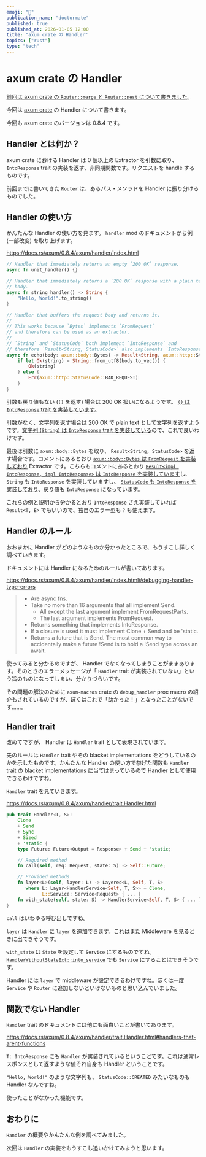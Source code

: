 ```yaml
---
emoji: "🚗"
publication_name: "doctormate"
published: true
published_at: 2026-01-05 12:00
title: "axum crate の Handler"
topics: ["rust"]
type: "tech"
---
```


# axum crate の Handler

[前回は axum crate の `Router::merge` と `Router::nest` について書きました](https://zenn.dev/doctormate/articles/504f941834f245)。

今回は [axum crate](https://crates.io/crates/axum) の Handler について書きます。

今回も axum crate のバージョンは 0.8.4 です。

## Handler とは何か？

axum crate における Handler は 0 個以上の Extractor を引数に取り、 `IntoResponse` trait の実装を返す、非同期関数です。リクエストを handle するものです。

前回までに書いてきた `Router` は、あるパス・メソッドを Handler に振り分けるものでした。 

## Handler の使い方

かんたんな Handler の使い方を見ます。 `handler` mod のドキュメントから例 (一部改変) を取り上げます。

<https://docs.rs/axum/0.8.4/axum/handler/index.html>

```rust
// Handler that immediately returns an empty `200 OK` response.
async fn unit_handler() {}

// Handler that immediately returns a `200 OK` response with a plain text
// body.
async fn string_handler() -> String {
    "Hello, World!".to_string()
}

// Handler that buffers the request body and returns it.
//
// This works because `Bytes` implements `FromRequest`
// and therefore can be used as an extractor.
//
// `String` and `StatusCode` both implement `IntoResponse` and
// therefore `Result<String, StatusCode>` also implements `IntoResponse`
async fn echo(body: axum::body::Bytes) -> Result<String, axum::http::StatusCode> {
    if let Ok(string) = String::from_utf8(body.to_vec()) {
        Ok(string)
    } else {
        Err(axum::http::StatusCode::BAD_REQUEST)
    }
}
```

引数も戻り値もない (`()` を返す) 場合は 200 OK 扱いになるようです。 [`()` は `IntoResponse` trait を実装しています](https://github.com/tokio-rs/axum/blob/axum-v0.8.4/axum-core/src/response/into_response.rs#L126-L130)。

引数がなく、文字列を返す場合は 200 OK で plain text として文字列を返すようです。[文字列 (`String`) は `IntoResponse` trait を実装している](https://github.com/tokio-rs/axum/blob/axum-v0.8.4/axum-core/src/response/into_response.rs#L179-L183)ので、これで良いわけです。

最後は引数に `axum::body::Bytes` を取り、 `Result<String, StatusCode>` を返す場合です。コメントにあるとおり [`axum::body::Bytes` は `FromRequest` を実装しており](https://github.com/tokio-rs/axum/blob/axum-v0.8.4/axum-core/src/extract/request_parts.rs#L98-L114) Extractor です。こちらもコメントにあるとおり [`Result<impl IntoResponse, impl IntoResponse>` は `IntoResponse` を実装しています](https://github.com/tokio-rs/axum/blob/axum-v0.8.4/axum-core/src/response/into_response.rs#L138-L149)し、 `String` も `IntoResponse` を実装していますし、 [`StatusCode` も `IntoResponse` を実装しており](https://github.com/tokio-rs/axum/blob/axum-v0.8.4/axum-core/src/response/into_response.rs#L118-L124)、戻り値も `IntoResponse` になっています。

これらの例と説明から分かるとおり `IntoResponse` さえ実装していれば `Result<T, E>` でもいいので、独自のエラー型も `?` も使えます。

## Handler のルール

おおまかに Handler がどのようなものか分かったところで、もうすこし詳しく調べていきます。

ドキュメントには Handler になるためのルールが書いてあります。

<https://docs.rs/axum/0.8.4/axum/handler/index.html#debugging-handler-type-errors>

> - Are async fns.
> - Take no more than 16 arguments that all implement Send.
>      - All except the last argument implement FromRequestParts.
>      - The last argument implements FromRequest.
> - Returns something that implements IntoResponse.
> - If a closure is used it must implement Clone + Send and be 'static.
> - Returns a future that is Send. The most common way to accidentally make a future !Send is to hold a !Send type across an await.

使ってみると分かるのですが、 Handler でなくなってしまうことがままあります。そのときのエラーメッセージが「 `Handler` trait が実装されていない」という旨のものになってしまい、分かりづらいです。

その問題の解決のために `axum-macros` crate の `debug_handler` proc macro の紹介もされているのですが、ぼくはこれで「助かった！」となったことがないです……。

## Handler trait

改めてですが、 Handler は `Handler` trait として表現されています。

先のルールは `Handler` trait やその blacket implementations をどうしているのかを示したものです。かんたんな Handler の使い方で挙げた関数も `Handler` trait の blacket implementations に当てはまっているので Handler として使用できるわけですね。

`Handler` trait を見ていきます。

<https://docs.rs/axum/0.8.4/axum/handler/trait.Handler.html>

```rust
pub trait Handler<T, S>:
    Clone
    + Send
    + Sync
    + Sized
    + 'static {
    type Future: Future<Output = Response> + Send + 'static;

    // Required method
    fn call(self, req: Request, state: S) -> Self::Future;

    // Provided methods
    fn layer<L>(self, layer: L) -> Layered<L, Self, T, S>
       where L: Layer<HandlerService<Self, T, S>> + Clone,
             L::Service: Service<Request> { ... }
    fn with_state(self, state: S) -> HandlerService<Self, T, S> { ... }
}
```

`call` はいわゆる呼び出しですね。

`layer` は `Handler` に `layer` を追加できます。これはまた Middleware を見るときに出てきそうです。

`with_state` は `State` を設定して `Service` にするものですね。 [`HandlerWithoutStateExt::into_service`](https://docs.rs/axum/0.8.4/axum/handler/trait.HandlerWithoutStateExt.html#tymethod.into_service) でも `Service` にすることはできそうです。

Handler には `layer` で middleware が設定できるわけですね。ぼくは一度 `Service` や `Router` に追加しないといけないものと思い込んでいました。

## 関数でない Handler

`Handler` trait のドキュメントには他にも面白いことが書いてあります。

<https://docs.rs/axum/0.8.4/axum/handler/trait.Handler.html#handlers-that-arent-functions>

`T: IntoResponse` にも `Handler` が実装されているということです。これは通常レスポンスとして返すような値それ自身も Handler ということです。

`"Hello, World!"` のような文字列も、 `StatusCode::CREATED` みたいなものも Handler なんですね。

使ったことがなかった機能です。

## おわりに

`Handler` の概要やかんたんな例を調べてみました。

次回は `Handler` の実装をもうすこし追いかけてみようと思います。
